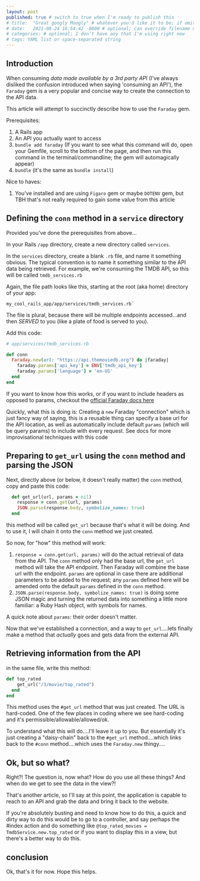 ```yaml
---
layout: post
published: true # switch to true when I'm ready to publish this
# title:  "Great googly Moogly" # whatever you'd like it to be; if omitted will default to file name title
# date:   2021-08-24 16:54:42 -0600 # optional; can override filename date to re-order articles; but it must contain all those different parts; -0600 is MST
# categories: # optional; I don't have any that I'm using right now
# tags: YAML list or space-separated string
---
```


## Introduction

When consuming _data made available by a 3rd party API_ (I've always disliked the confusion introduced when saying 'consuming an API'), the `Faraday` gem is a very popular and concise way to create the connection to the API data.

This article will attempt to succinctly describe how to use the `Faraday` gem.

Prerequisites:

1. A Rails app
2. An API you actually want to access
3. `bundle add faraday` (If you want to see what this command will do, open your Gemfile, scroll to the bottom of the page, and then run this command in the terminal/commandline; the gem will automagically appear)
4. `bundle` (it's the same as `bundle install`)

Nice to haves:

1. You've installed and are using `Figaro` gem or maybe `DOTENV` gem, but TBH that's not really required to gain some value from this article

## Defining the `conn` method in a `service` directory

Provided you've done the prerequisites from above...

In your Rails `/app` directory, create a new directory called `services`.

In the `services` directory, create a blank `.rb` file, and name it something obvious. The typical convention is to name it something similar to the API data being retrieved. For example, we're consuming the TMDB API, so this will be called `tmdb_services.rb`

Again, the file path looks like this, starting at the root (aka home) directory of your app:

```
my_cool_rails_app/app/services/tmdb_services.rb`
```

The file is plural, because there will be multiple endpoints accessed...and then _SERVED_ to you (like a plate of food is served to you).

Add this code:

```ruby
# app/services/tmdb_services.rb

def conn
  Faraday.new(url: "https://api.themoviedb.org") do |faraday|
    faraday.params['api_key'] = ENV['tmdb_api_key']
    faraday.params['language'] = 'en-US'
  end
end
```

If you want to know how this works, or if you want to include headers as opposed to params, checkout the [official Faraday docs here](https://lostisland.github.io/faraday/usage/)

Quickly, what this is doing is: Creating a `new` Faraday "connection" which is just fancy way of saying, this is a reusable thing can specify a base url for the API location, as well as automatically include default `params` (which will be query params) to include with every request. See docs for more improvisational techniques with this code

## Preparing to `get_url` using the `conn` method and parsing the JSON

Next, directly above (or below, it doesn't really matter) the `conn` method, copy and paste this code:

```ruby
  def get_url(url, params = nil)
    response = conn.get(url, params)
    JSON.parse(response.body, symbolize_names: true)
  end
```

this method will be called `get_url` because that's what it will be doing. And to use it, I will chain it onto the `conn` method we just created.

So now, for "how" this method will work:

1. `response = conn.get(url, params)` will do the actual retrieval of data from the API. The `conn` method only had the base url, the `get_url` method will take the API endpoint. Then Faraday will combine the base url with the endpoint. `params` are optional in case there are additional parameters to be added to the request; any `params` defined here will be amended onto the default `params` defined in the `conn` method.
2. `JSON.parse(response.body, symbolize_names: true)` is doing some JSON magic and turning the returned data into something a little more familiar: a Ruby Hash object, with symbols for names.

A quick note about `params`: their order doesn't matter.

Now that we've established a connection, and a way to `get_url`....lets finally make a method that _actually_ goes and gets data from the external API.

## Retrieving information from the API

in the same file, write this method:

```ruby
def top_rated
    get_url("/3/movie/top_rated")
  end
end
```

This method uses the `#get_url` method that was just created. The URL is hard-coded. One of the few places in coding where we see hard-coding and it's permissible/allowable/allowed/ok.

To understand what this will do....I'll leave it up to you. But essentially it's just creating a "daisy-chain" back to the `#get_url` method....which links back to the `#conn` method....which uses the `Faraday.new` thingy....

## Ok, but so what?
Right?! The question is, now what? How do you use all these things? And when do we get to see the data in the view?!

That's another article, so I'll say at this point, the application is capable to reach to an API and grab the data and bring it back to the website.

If you're absolutely busting and need to know how to do this, a quick and dirty way to do this would be to go to a controller, and say perhaps the #index action and do something like `@top_rated_movies = TmdbService.new.top_rated` or if you want to display this in a view, but there's a better way to do this.

## conclusion

Ok, that's it for now. Hope this helps.
